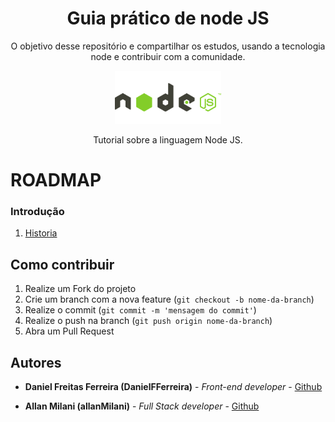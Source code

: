 <h1 align="center">Guia prático de node JS</h1>

<p align="center">O objetivo desse repositório e compartilhar os estudos, usando a tecnologia node e contribuir com a comunidade.</p>

<div align="center">
  <img src="img/node.png" alt="logo node js" width="170" />
</div>


<p align="center">Tutorial sobre a linguagem Node JS.</p>

# ROADMAP

### Introdução

1. [Historia](/1-Introducao/1-historia.md)



## Como contribuir

1. Realize um Fork do projeto
2. Crie um branch com a nova feature (`git checkout -b nome-da-branch`)
3. Realize o commit (`git commit -m 'mensagem do commit'`)
4. Realize o push na branch (`git push origin nome-da-branch`)
5. Abra um Pull Request

## Autores

- **Daniel Freitas Ferreira (DanielFFerreira)** - _Front-end developer_ - [Github](https://github.com/DanielFFerreira)

- **Allan Milani (allanMilani)** - _Full Stack developer_ - [Github](https://github.com/allanMilani)